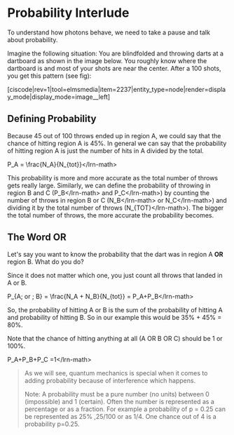 # Probability Interlude

To understand how photons behave, we need to take a pause and talk about probability.

Imagine the following situation: You are blindfolded and throwing darts at a dartboard as shown in the image below. You roughly know where the dartboard is and most of your shots are near the center. After a 100 shots, you get this pattern \(see fig\):

\[ciscode\|rev=1\|tool=elmsmedia\|item=2237\|entity\_type=node\|render=display\_mode\|display\_mode=image\_\_left\]

## Defining Probability

Because 45 out of 100 throws ended up in region A, we could say that the chance of hitting region A is 45%. In general we can say that the probability of hitting region A is just the number of hits in A divided by the total.

P_A = \frac{N\_A}{N_{tot}}&lt;/lrn-math&gt;

This probability is more and more accurate as the total number of throws gets really large. Similarly, we can define the probability of throwing in region B and C \(P_B&lt;/lrn-math&gt; and P\_C&lt;/lrn-math&gt;\) by counting the number of throws in region B or C \(N\_B&lt;/lrn-math&gt; or N\_C&lt;/lrn-math&gt;\) and dividing it by the total number of throws \(N_{TOT}&lt;/lrn-math&gt;\). The bigger the total number of throws, the more accurate the probability becomes.

## The Word OR

Let's say you want to know the probability that the dart was in region A **OR** region B. What do you do?

Since it does not matter which one, you just count all throws that landed in A or B.

P_{A\; or \; B} = \frac{N\_A + N\_B}{N_{tot}} = P\_A+P\_B&lt;/lrn-math&gt;

So, the probability of hitting A or B is the sum of the probability of hitting A and probability of hitting B. So in our example this would be 35% + 45% = 80%.

Note that the chance of hitting anything at all \(A OR B OR C\) should be 1 or 100%.

P\_A+P\_B+P\_C =1&lt;/lrn-math&gt;

> As we will see, quantum mechanics is special when it comes to adding probability because of interference which happens.
>
> Note: A probability must be a pure number \(no units\) between 0 \(impossible\) and 1 \(certain\). Often the number is represented as a percentage or as a fraction. For example a probability of p = 0.25 can be represented as 25% ,25/100 or as 1/4. One chance out of 4 is a probability p=0.25.

